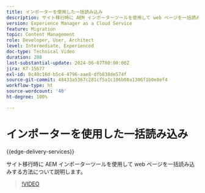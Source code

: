 ```yaml
---
title: インポーターを使用した一括読み込み
description: サイト移行時に AEM インポーターツールを使用して web ページを一括読み込みする方法について説明します。
version: Experience Manager as a Cloud Service
feature: Migration
topic: Content Management
role: Developer, User, Architect
level: Intermediate, Experienced
doc-type: Technical Video
duration: 208
last-substantial-update: 2024-06-07T00:00:00Z
jira: KT-15677
exl-id: 8c40c16d-b5c4-4796-aae8-dfb838de574f
source-git-commit: 48433a5367c281cf5a1c106b08a1306f1b0e8ef4
workflow-type: ht
source-wordcount: '40'
ht-degree: 100%

---
```


# インポーターを使用した一括読み込み

{{edge-delivery-services}}

サイト移行時に AEM インポーターツールを使用して web ページを一括読み込みする方法について説明します。

>[!VIDEO](https://video.tv.adobe.com/v/3429597/?learn=on)
